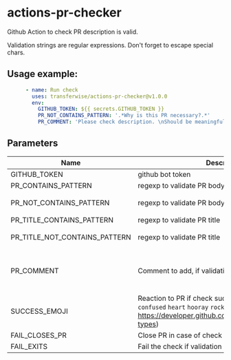 # actions-pr-checker
Github Action to check PR description is valid.

Validation strings are regular expressions. Don't forget to escape special chars.

## Usage example:
```yml
      - name: Run check
        uses: transferwise/actions-pr-checker@v1.0.0
        env:
          GITHUB_TOKEN: ${{ secrets.GITHUB_TOKEN }}
          PR_NOT_CONTAINS_PATTERN: '.*Why is this PR necessary?.*'
          PR_COMMENT: 'Please check description. \nShould be meaningful and not empty.'
```

## Parameters
| Name | Description | Default | Required |
|------|-------------|---------|:--------:|
|GITHUB_TOKEN | github bot token | | yes |
|PR_CONTAINS_PATTERN | regexp to validate PR body | `.*` | no
|PR_NOT_CONTAINS_PATTERN | regexp to validate PR body | `pseudo-long-string-constant` | |
|PR_TITLE_CONTAINS_PATTERN | regexp to validate PR title | `.*` | no
|PR_TITLE_NOT_CONTAINS_PATTERN | regexp to validate PR title | `pseudo-long-string-constant` | | 
|PR_COMMENT | Comment to add, if validation not passing| `Please check description. \nShould be meaningful and not empty.` | |
|SUCCESS_EMOJI | Reaction to PR if check success. Possible: `+1` `-1` `laugh` `confused` `heart` `hooray` `rocket` `eyes` (ref: https://developer.github.com/v3/reactions/#reaction-types) | `heart` |  |
|FAIL_CLOSES_PR | Close PR in case of check fails | false | |
|FAIL_EXITS | Fail the check if validation not passing | true | |
